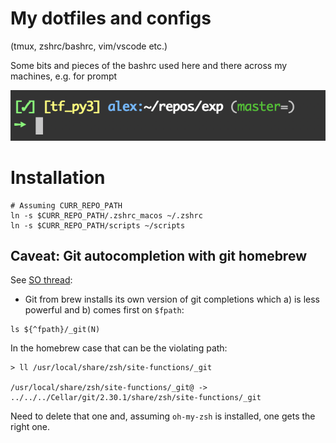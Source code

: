 # My dotfiles and configs

(tmux, zshrc/bashrc, vim/vscode etc.)

Some bits and pieces of the bashrc used here and there across my machines, e.g. for prompt

![prompt](assets/prompt.png)

# Installation

```
# Assuming CURR_REPO_PATH
ln -s $CURR_REPO_PATH/.zshrc_macos ~/.zshrc
ln -s $CURR_REPO_PATH/scripts ~/scripts
```

## Caveat: Git autocompletion with git homebrew

See [SO thread](https://stackoverflow.com/questions/24513873/git-tab-completion-not-working-in-zsh-on-mac):

- Git from brew installs its own version of git completions which a) is less powerful and b) comes first on `$fpath`:
```
ls ${^fpath}/_git(N)
```

In the homebrew case that can be the violating path:
```
> ll /usr/local/share/zsh/site-functions/_git

/usr/local/share/zsh/site-functions/_git@ -> ../../../Cellar/git/2.30.1/share/zsh/site-functions/_git
```

Need to delete that one and, assuming `oh-my-zsh` is installed, one gets the right one.
